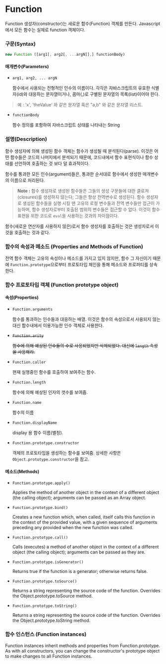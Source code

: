 # Function

Function 생성자(constructor)는 새로운 함수(Function) 객체를 만든다.
Javascript에서 모든 함수는 실제로 function 객체이다.

### 구문(Syntax)
```javascript
new Function ([arg1[, arg2[, ...argN]],] functionBody)
```
#### 매개변수(Parameters)
- `arg1, arg2, ... argN`
  
  함수에서 사용되는 전형적인 인수의 이름이다. 각각은 자바스크립트의 유효한 식별자(id)와 대응하는 문자열이거나, 콤마(,)로 구별된 문자열의 목록(list)이어야 한다.
 > 예 : 'x', 'theValue' 와 같은 문자열 혹은 "a,b" 와 같은 문자열 리스트.


- `functionBody`

  함수 정의를 포함하여 자바스크립트 상태를 나타내는 String


### 설명(Description)
함수 생성자에 의해 생성된 함수 객체는 함수가 생성될 때 분석된다(parse). 이것은 어떤 함수들은 코드의 나머지에서 분석되기 때문에, 코드내에서 함수 표현식이나 함수 상태를 선언하여 호출하는 것 보다 덜 효과적이다.

함수를 통과한 모든 인수(argument)들은, 통과한 순서대로 함수에서 생성한 매개변수의 이름으로 처리된다.

> **Note :** 함수 생성자로 생성된 함수들은 그들의 생성 구문들에 대한 클로져(closures)를 생성하지 않는다; 그들은 항상 전역변수로 생성된다. 함수 생성자로 생성된 함수들을 실행 시킬 땐 고유의 로컬 변수들과 전역 변수들만 접근이 가능하며, 함수 생성자로부터 호출된 범위의 변수들은 접근할 수 없다. 이것이 함수 표현을 위한 코드로 `eval`을 사용하는 것과의 차이점이다.


함수(새로운 연산자를 사용하지 않은)로서 함수 생성자를 호출하는 것은 생성자로서 이것을 호출하는 것과 같다.


### 함수의 속성과 메소드 (Properties and Methods of Function)
전역 함수 객체는 고유의 속성이나 메소드를 가지고 있지 않지만, 함수 그 자신이기 때문에 `Function.prototype`으로부터 프로토타입 체인을 통해 메소드와 프로퍼티를 상속한다.

### 함수 프로토타입 객체 (Function prototype object)
#### 속성(Properties)
- `Function.arguments`

  함수를 통과하는 인수들과 대응하는 배열. 이것은 함수의 속성으로서 사용되지 않는 대신 함수내에서 이용가능한 인수 객체로 사용한다.
- ~~`Function.arity`~~

  ~~함수에 의해 예상된 인수들의 수로 사용되었지만 삭제되었다. 대신에 `length` 속성을 사용해라.~~

- `Function.caller`

  현재 실행중인 함수를 호출하여 보여주는 함수.
- `Function.length`

  함수에 의해 예상된 인자의 갯수를 보여줌.
- `Function.name`

  함수의 이름
- `Function.displayName`

  display 용 함수 이름(별칭).
- `Function.prototype.constructor`

  객체의 프로토타입을 생성하는 함수를 보여줌. 상세한 사항은 `Object.prototype.constructor`을 참고.


#### 메소드(Methods)
- `Function.prototype.apply()`


  Applies the method of another object in the context of a different object (the calling object); arguments can be passed as an Array object.
- `Function.prototype.bind()`

  Creates a new function which, when called, itself calls this function in the context of the provided value, with a given sequence of arguments preceding any provided when the new function was called.
- `Function.prototype.call()`

  Calls (executes) a method of another object in the context of a different object (the calling object); arguments can be passed as they are.
- `Function.prototype.isGenerator()`

  Returns true if the function is a generator; otherwise returns false.
- `Function.prototype.toSource()`

  Returns a string representing the source code of the function. Overrides the Object.prototype.toSource method.
- `Function.prototype.toString()`

  Returns a string representing the source code of the function. Overrides the Object.prototype.toString method.


### 함수 인스턴스 (Function instances)

Function instances inherit methods and properties from Function.prototype. As with all constructors, you can change the constructor's prototype object to make changes to all Function instances.